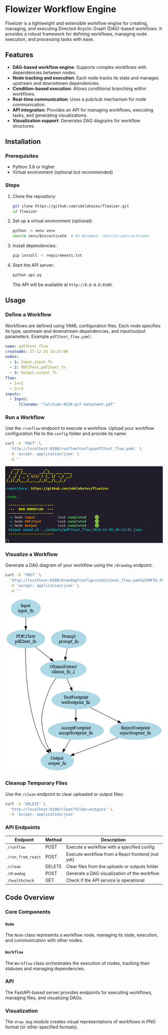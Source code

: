 # Flowizer Workflow Engine

Flowizer is a lightweight and extensible workflow engine for creating, managing, and executing Directed Acyclic Graph (DAG)-based workflows. It provides a robust framework for defining workflows, managing node execution, and processing tasks with ease.

## Features

- **DAG-based workflow engine**: Supports complex workflows with dependencies between nodes.
- **Node tracking and execution**: Each node tracks its state and manages upstream and downstream dependencies.
- **Condition-based execution**: Allows conditional branching within workflows.
- **Real-time communication**: Uses a pub/sub mechanism for node communication.
- **API integration**: Provides an API for managing workflows, executing tasks, and generating visualizations.
- **Visualization support**: Generates DAG diagrams for workflow structures.

## Installation

### Prerequisites

- Python 3.8 or higher
- Virtual environment (optional but recommended)

### Steps

1. Clone the repository:
   ```bash
   git clone https://github.com/sdelahaies/flowizer.git
   cd flowizer
   ```

2. Set up a virtual environment (optional):
   ```bash
   python -m venv venv
   source venv/bin/activate  # On Windows: venv\Scripts\activate
   ```

3. Install dependencies:
   ```bash
   pip install -r requirements.txt
   ```

4. Start the API server:
   ```bash
   python api.py
   ```

   The API will be available at `http://0.0.0.0:8100`.

## Usage

### Define a Workflow

Workflows are defined using YAML configuration files. Each node specifies its type, upstream and downstream dependencies, and input/output parameters. Example `pdf2text_flow.yaml`:

```yaml
name: pdf2text_flow
createdAt: 27-12-24 14:23:00
nodes:
  - 1: Input,input_fn
  - 2: PDF2Text,pdf2text_fn
  - 3: Output,output_fn
flow: 
  - 1>>2
  - 2>>3
inputs:
  - Input: 
      filename: "latitude-9520-pcf-datasheet.pdf"
```

### Run a Workflow

Use the `/runflow` endpoint to execute a workflow. Upload your workflow configuration file to the `config` folder and provide its name:

```bash
curl -X 'POST' \
  'http://localhost:8100/runflow?config=pdf2text_flow.yaml' \
  -H 'accept: application/json' \
  -d ''
```

![run workflow](./assets/runflow.png)
### Visualize a Workflow

Generate a DAG diagram of your workflow using the `/drawdag` endpoint:

```bash
curl -X 'POST' \
  'http://localhost:8100/drawdag?config=conditional_flow.yaml&CONFIG_FOLDER=..%2Fconfig&OUTPUT_FOLDER=..%2Foutputs&fmt=png' \
  -H 'accept: application/json' \
  -d ''
```

![DAG Visualization](./assets/conditional_flow.png)

### Cleanup Temporary Files

Use the `/clean` endpoint to clear uploaded or output files:

```bash
curl -X 'DELETE' \
  'http://localhost:8100/clean?folder=outputs' \
  -H 'accept: application/json'
```

### API Endpoints

| Endpoint             | Method | Description                                    |
|----------------------|--------|------------------------------------------------|
| `/runflow`           | POST   | Execute a workflow with a specified config     |
| `/run_from_react`    | POST   | Execute workflow from a React frontend (not yet) |
| `/clean`             | DELETE | Clear files from the uploads or outputs folder|
| `/drawdag`           | POST   | Generate a DAG visualization of the workflow  |
| `/healthcheck`       | GET    | Check if the API service is operational       |

## Code Overview

### Core Components

#### `Node`
The `Node` class represents a workflow node, managing its state, execution, and communication with other nodes.

#### `Workflow`
The `Workflow` class orchestrates the execution of nodes, tracking their statuses and managing dependencies.

### API
The FastAPI-based server provides endpoints for executing workflows, managing files, and visualizing DAGs.

### Visualization
The `draw_dag` module creates visual representations of workflows in PNG format (or other specified formats).
